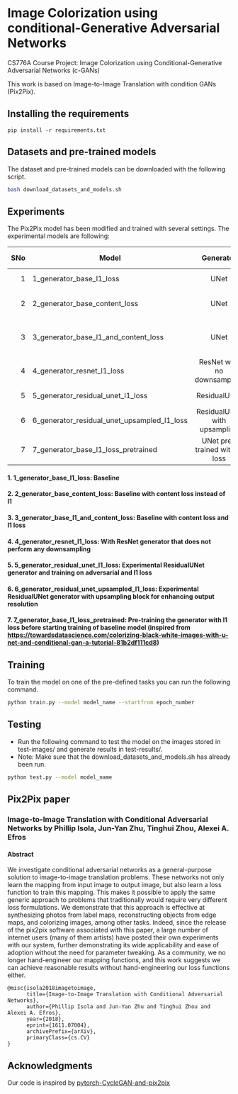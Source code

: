 # Image Colorization using conditional-Generative Adversarial Networks
 CS776A Course Project: Image Colorization using Conditional-Generative Adversarial Networks (c-GANs)

This work is based on Image-to-Image Translation with condition GANs (Pix2Pix).

## Installing the requirements
```
pip install -r requirements.txt
```

## Datasets and pre-trained models

The dataset and pre-trained models can be downloaded with the following script.
```bash
bash download_datasets_and_models.sh
```

## Experiments

The Pix2Pix model has been modified and trained with several settings. The experimental models are following:

| SNo | Model        | Generator           | Discriminator  | Loss Function |
| -: | ------------- |:-----------:| -----:|-----:|
| 1 | 1_generator_base_l1_loss | UNet | PatchGAN | Adversarial + L1 |
| 2 | 2_generator_base_content_loss | UNet | PatchGAN | Adversarial + Content-Loss |
| 3 | 3_generator_base_l1_and_content_loss | UNet | PatchGAN | Adversarial + L1 & Content-Loss |
| 4 | 4_generator_resnet_l1_loss | ResNet with no downsampling | PatchGAN | Adversarial + L1 |
| 5 | 5_generator_residual_unet_l1_loss | ResidualUNet | PatchGAN | Adversarial + L1 |
| 6 | 6_generator_residual_unet_upsampled_l1_loss | ResidualUNet with upsampling | PatchGAN | Adversarial + L1 |
| 7 | 7_generator_base_l1_loss_pretrained | UNet pre-trained with l1 loss | PatchGAN | Adversarial + L1 |

#### 1. 1_generator_base_l1_loss: Baseline
#### 2. 2_generator_base_content_loss: Baseline with content loss instead of l1
#### 3. 3_generator_base_l1_and_content_loss: Baseline with content loss and l1 loss
#### 4. 4_generator_resnet_l1_loss: With ResNet generator that does not perform any downsampling
#### 5. 5_generator_residual_unet_l1_loss: Experimental ResidualUNet generator and training on adversarial and l1 loss
#### 6. 6_generator_residual_unet_upsampled_l1_loss: Experimental ResidualUNet generator with upsampling block for enhancing output resolution
#### 7. 7_generator_base_l1_loss_pretrained: Pre-training the generator with l1 loss before starting training of baseline model (inspired from  https://towardsdatascience.com/colorizing-black-white-images-with-u-net-and-conditional-gan-a-tutorial-81b2df111cd8)

## Training
To train the model on one of the pre-defined tasks you can run the following command.
```bash
python train.py --model model_name --startfrom epoch_number
```

## Testing
- Run the following command to test the model on the images stored in test-images/ and generate results in test-results/.
- Note: Make sure that the download_datasets_and_models.sh has already been run.
```bash
python test.py --model model_name
```

## Pix2Pix paper
### Image-to-Image Translation with Conditional Adversarial Networks by Phillip Isola, Jun-Yan Zhu, Tinghui Zhou, Alexei A. Efros

#### Abstract
We investigate conditional adversarial networks as a general-purpose solution to image-to-image translation problems. These networks not only learn the mapping from input image to output image, but also learn a loss function to train this mapping. This makes it possible to apply the same generic approach to problems that traditionally would require very different loss formulations. We demonstrate that this approach is effective at synthesizing photos from label maps, reconstructing objects from edge maps, and colorizing images, among other tasks. Indeed, since the release of the pix2pix software associated with this paper, a large number of internet users (many of them artists) have posted their own experiments with our system, further demonstrating its wide applicability and ease of adoption without the need for parameter tweaking. As a community, we no longer hand-engineer our mapping functions, and this work suggests we can achieve reasonable results without hand-engineering our loss functions either.
```
@misc{isola2018imagetoimage,
      title={Image-to-Image Translation with Conditional Adversarial Networks}, 
      author={Phillip Isola and Jun-Yan Zhu and Tinghui Zhou and Alexei A. Efros},
      year={2018},
      eprint={1611.07004},
      archivePrefix={arXiv},
      primaryClass={cs.CV}
}
```

## Acknowledgments
Our code is inspired by [pytorch-CycleGAN-and-pix2pix](https://github.com/junyanz/pytorch-CycleGAN-and-pix2pix)
